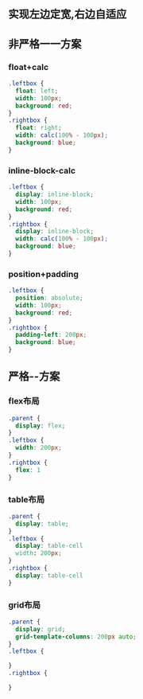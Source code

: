 ## 实现左边定宽,右边自适应

## 非严格一一方案
### float+calc
```css
.leftbox {
  float: left;
  width: 100px;
  background: red;
}
.rightbox {
  float: right;
  width: calc(100% - 100px);
  background: blue;
}
```
### inline-block-calc
```css
.leftbox {
  display: inline-block;
  width: 100px;
  background: red;
}
.rightbox {
  display: inline-block;
  width: calc(100% - 100px);
  background: blue;
}
```
### position+padding
```css
.leftbox {
  position: absolute;
  width: 100px;
  background: red;
}
.rightbox {
  padding-left: 200px;
  background: blue;
}
```

## 严格--方案
### flex布局
```css
.parent {
  display: flex;
}
.leftbox {
  width: 200px;
}
.rightbox {
  flex: 1
}
```
### table布局
```css
.parent {
  display: table;
}
.leftbox {
  display: table-cell
  width: 200px;
}
.rightbox {
  display: table-cell
}
```
### grid布局
```css
.parent {
  display: grid;
  grid-template-columns: 200px auto;
}
.leftbox {

}
.rightbox {

}